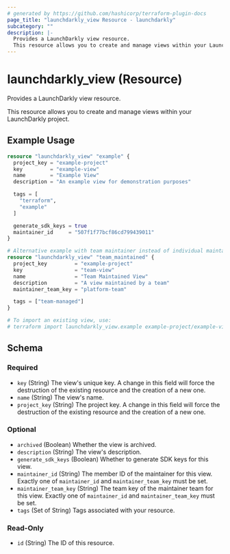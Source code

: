 ```yaml
---
# generated by https://github.com/hashicorp/terraform-plugin-docs
page_title: "launchdarkly_view Resource - launchdarkly"
subcategory: ""
description: |-
  Provides a LaunchDarkly view resource.
  This resource allows you to create and manage views within your LaunchDarkly project.
---
```


# launchdarkly_view (Resource)

Provides a LaunchDarkly view resource.

This resource allows you to create and manage views within your LaunchDarkly project.

## Example Usage

```terraform
resource "launchdarkly_view" "example" {
  project_key = "example-project"
  key         = "example-view"
  name        = "Example View"
  description = "An example view for demonstration purposes"

  tags = [
    "terraform",
    "example"
  ]

  generate_sdk_keys = true
  maintainer_id     = "507f1f77bcf86cd799439011"
}

# Alternative example with team maintainer instead of individual maintainer
resource "launchdarkly_view" "team_maintained" {
  project_key         = "example-project"
  key                 = "team-view"
  name                = "Team Maintained View"
  description         = "A view maintained by a team"
  maintainer_team_key = "platform-team"

  tags = ["team-managed"]
}

# To import an existing view, use:
# terraform import launchdarkly_view.example example-project/example-view
```

<!-- schema generated by tfplugindocs -->
## Schema

### Required

- `key` (String) The view's unique key. A change in this field will force the destruction of the existing resource and the creation of a new one.
- `name` (String) The view's name.
- `project_key` (String) The project key. A change in this field will force the destruction of the existing resource and the creation of a new one.

### Optional

- `archived` (Boolean) Whether the view is archived.
- `description` (String) The view's description.
- `generate_sdk_keys` (Boolean) Whether to generate SDK keys for this view.
- `maintainer_id` (String) The member ID of the maintainer for this view. Exactly one of `maintainer_id` and `maintainer_team_key` must be set.
- `maintainer_team_key` (String) The team key of the maintainer team for this view. Exactly one of `maintainer_id` and `maintainer_team_key` must be set.
- `tags` (Set of String) Tags associated with your resource.

### Read-Only

- `id` (String) The ID of this resource.
